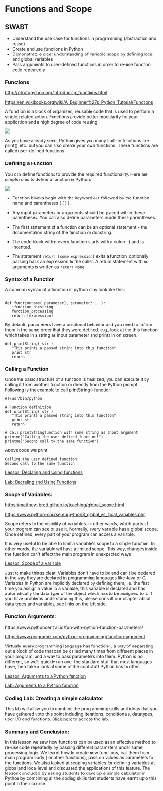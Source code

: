 # Functions and Scope

## SWABT
* Understand the use case for functions in programming (abstraction and reuse)
* Create and use functions in Python
* Demonstrate a clear understanding of variable scope by defining local and global variables
* Pass arguments to user-defined functions in order to re-use function code repeatedly 


### Functions 

http://introtopython.org/introducing_functions.html

https://en.wikibooks.org/wiki/A_Beginner%27s_Python_Tutorial/Functions

A function is a block of organized, reusable code that is used to perform a single, related action. Functions provide better modularity for your application and a high degree of code reusing.

![](https://codesachin.files.wordpress.com/2016/04/220px-function_machine2-svg.png)

As you have already seen, Python gives you many built-in functions like print(), etc. but you can also create your own functions. These functions are called user-defined functions.


### Defining a Function

You can define functions to provide the required functionality. Here are simple rules to define a function in Python.

![](https://i0.wp.com/getmoreabout.com/wp-content/uploads/2017/12/1523299_orig-e1514470882262.png?fit=400%2C209&ssl=1)

* Function blocks begin with the keyword `def` followed by the function name and parentheses ( ( ) ).

* Any input parameters or arguments should be placed within these parentheses. You can also define parameters inside these parentheses.

* The first statement of a function can be an optional statement - the documentation string of the function or docstring.

* The code block within every function starts with a colon (:) and is indented.

* The statement `return [some expression]` exits a function, optionally passing back an expression to the caller. A return statement with no arguments is written as `return None`.

### Syntax of a Function

A common syntax of a function in python may look like this:

```

def functionname( parameter1, parameter2 .. ):
   "function_docstring"
   function_processing
   return [expression]
```
By default, parameters have a positional behavior and you need to inform them in the same order that they were defined. e.g., look at the this function which takes in a string as input parameter and prints in on screen.
```
def printString( str ):
   "This prints a passed string into this function"
   print str
   return
```
### Calling a Function

Once the basic structure of a function is finalized, you can execute it by calling it from another function or directly from the Python prompt. Following is the example to call printString() function
```
#!/usr/bin/python

# Function definition
def printString( str ):
   "This prints a passed string into this function"
   print str
   return

# Call printStringfunction with some string as input argument
printme("Calling the user defined function!")
printme("Second call to the same function")
```

Above code will print 
```
Calling the user defined function!
Second call to the same function
```
[Lesson: Declaring and Using functions](https://github.com/learn-co-curriculum/python-defining-functions-readme)

[Lab: Decraling and Using Functions ](https://github.com/learn-co-curriculum/introduction-to-functions-lab
)
### Scope of Variables:

https://matthew-brett.github.io/teaching/global_scope.html

https://www.python-course.eu/python3_global_vs_local_variables.php

Scope refers to the visibility of variables. In other words, which parts of your program can see or use it. Normally, every variable has a global scope. Once defined, every part of your program can access a variable.

It is very useful to be able to limit a variable's scope to a single function. In other words, the variable wil have a limited scope. This way, changes inside the function can't affect the main program in unexpected ways

[Lesson: Scope of a variable](https://github.com/learn-co-curriculum/python-scope-readme)

Just to make things clear: Variables don't have to be and can't be declared in the way they are declared in programming languages like Java or C. Variables in Python are implicitly declared by defining them, i.e. the first time you assign a value to a variable, this variable is declared and has automatically the data type of the object which has to be assigned to it. If you have problems understanding this, please consult our chapter about data types and variables, see links on the left side.

### Function Arguments:

https://www.pythoncentral.io/fun-with-python-function-parameters/

https://www.programiz.com/python-programming/function-argument

Virtually every programming language has functions , a way of separating out a block of code that can be called many times from different places in your program, and a way to pass parameters into them. Python is no different, so we'll quickly run over the standard stuff that most languages have, then take a look at some of the cool stuff Python has to offer.

[Lesson: Arguments to a Python function](https://github.com/learn-co-curriculum/function-arguments-readme)

[Lab: Arguments to a Python function](http://github.com/learn-co-curriculum/function-arguments-lab)

### Coding Lab: Creating a simple calculator
This lab will allow you to combine the programming skills and ideas that you have gathered upto this point including iterations, conditionals, datatypes, user I/O and functions. [Click here]() to access the lab. 

### Summary and Conclusion: 
In this lesson we saw how functions can be used as an effective method to re-use code repeatedly by passing different parameters under same processing logic. We learnt how to create new functions, call them from main program body ( or other functions), pass on values as parameters to the functions. We also looked at scoping variables for defining variables at global and local level and discussed the applications of this feature. The lesson concluded by asking students to develop a simple calculator in Python by combining all the coding skills that students have learnt upto this point in their course. 




